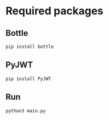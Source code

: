 # Required packages

## Bottle
```
pip install bottle
```

## PyJWT
```
pip install PyJWT
```

## Run
```
python3 main.py
```